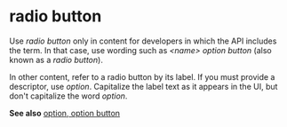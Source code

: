 # radio button

Use *radio button* only in content for developers in which the API includes the term. In that case, use wording such as *\<name\> option button* (also known as a *radio button*).

In other content, refer to a radio button by its label. If you must provide a descriptor, use *option*. Capitalize the label text as it appears in the UI, but don't capitalize the word *option*. 

**See also** [option, option button](https://worldready.cloudapp.net/Styleguide/Read?id=1413&topicid=5633)
